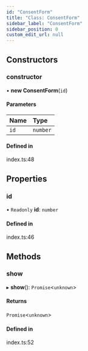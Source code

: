 ```yaml
---
id: "ConsentForm"
title: "Class: ConsentForm"
sidebar_label: "ConsentForm"
sidebar_position: 0
custom_edit_url: null
---
```


## Constructors

### constructor

• **new ConsentForm**(`id`)

#### Parameters

| Name | Type |
| :------ | :------ |
| `id` | `number` |

#### Defined in

index.ts:48

## Properties

### id

• `Readonly` **id**: `number`

#### Defined in

index.ts:46

## Methods

### show

▸ **show**(): `Promise`<`unknown`\>

#### Returns

`Promise`<`unknown`\>

#### Defined in

index.ts:52
